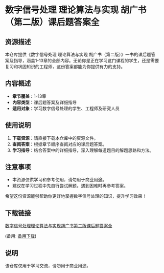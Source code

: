 # 数字信号处理 理论算法与实现 胡广书（第二版）课后题答案全

## 资源描述

本仓库提供《数字信号处理 理论算法与实现 胡广书（第二版）》一书的课后题答案及指导，涵盖1-13章的全部内容。无论你是正在学习这门课程的学生，还是需要复习和巩固知识的工程师，这份答案都能为你提供有力的支持。

## 内容概述

- **章节覆盖**：1-13章
- **内容类型**：课后题答案及详细指导
- **适用对象**：学习数字信号处理的学生、工程师及研究人员

## 使用说明

1. **下载资源**：请直接下载本仓库中的资源文件。
2. **查阅答案**：根据章节顺序查阅对应的课后题答案。
3. **学习指导**：结合答案中的详细指导，深入理解每道题目的解题思路和方法。

## 注意事项

- 本资源仅供学习和参考使用，请勿用于商业用途。
- 建议在学习过程中先自行尝试解题，遇到困难时再参考答案。

希望这份资源能够帮助你更好地掌握数字信号处理的知识，提升学习效果！

## 下载链接
[数字信号处理理论算法与实现胡广书第二版课后题答案全](https://pan.quark.cn/s/9cf3d78f4390) 

(备用: [备用下载](https://pan.baidu.com/s/1aZovj4PdaL7yarg6bq0HBA?pwd=1234))

## 说明

该仓库仅用于学习交流，请勿用于商业用途。
